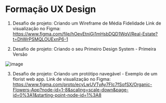 # Formação UX Design

1. Desafio de projeto: Criando um Wireframe de Média Fidelidade
Link de visualização no Figma: https://www.figma.com/file/hOevEtniGj1mHsbDQD1WqV/Real-Estate?t=DhWrPSMQLOUExnP6-1

2. Desafio de projeto: Criando o seu Primeiro Design System - Primeira Versão

![image](https://user-images.githubusercontent.com/105806159/229381930-7786c0c0-995a-4d52-a89a-d2f4aeee0462.png)

3. Desafio de projeto: Criando um protótipo navegável - Exemplo de um florist web app.
Link de visualização no Figma: https://www.figma.com/proto/ecyLwUVTyAy7FIc7fSofSX/Organic-Flowers-App?node-id=1-8&scaling=scale-down&page-id=0%3A1&starting-point-node-id=1%3A8
